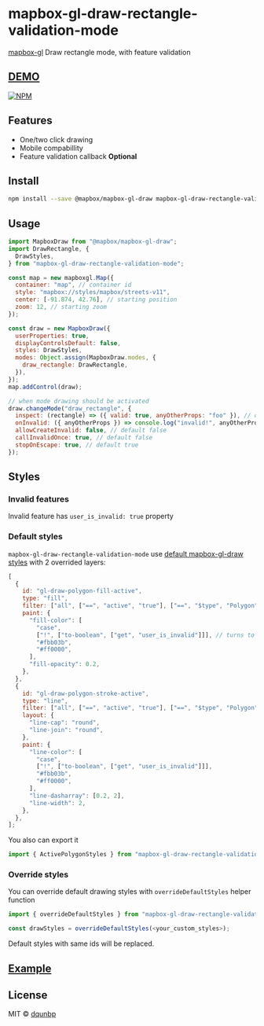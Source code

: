 # mapbox-gl-draw-rectangle-validation-mode

[mapbox-gl](https://github.com/mapbox/mapbox-gl-draw) Draw rectangle mode, with feature validation

## [DEMO](https://dqunbp.github.io/mapbox-gl-draw-rectangle-validation-mode/)

[![NPM](https://img.shields.io/npm/v/mapbox-gl-draw-rectangle-validation-mode.svg)](https://www.npmjs.com/package/mapbox-gl-draw-rectangle-validation-mode)

## Features

- One/two click drawing
- Mobile compabillity
- Feature validation callback **Optional**

## Install

```bash
npm install --save @mapbox/mapbox-gl-draw mapbox-gl-draw-rectangle-validation-mode
```

## Usage

```js
import MapboxDraw from "@mapbox/mapbox-gl-draw";
import DrawRectangle, {
  DrawStyles,
} from "mapbox-gl-draw-rectangle-validation-mode";

const map = new mapboxgl.Map({
  container: "map", // container id
  style: "mapbox://styles/mapbox/streets-v11",
  center: [-91.874, 42.76], // starting position
  zoom: 12, // starting zoom
});

const draw = new MapboxDraw({
  userProperties: true,
  displayControlsDefault: false,
  styles: DrawStyles,
  modes: Object.assign(MapboxDraw.modes, {
    draw_rectangle: DrawRectangle,
  }),
});
map.addControl(draw);

// when mode drawing should be activated
draw.changeMode("draw_rectangle", {
  inspect: (rectangle) => ({ valid: true, anyOtherProps: "foo" }), // optional
  onInvalid: ({ anyOtherProps }) => console.log("invalid!", anyOtherProps), // optional
  allowCreateInvalid: false, // default false
  callInvalidOnce: true, // default false
  stopOnEscape: true, // default true
});
```

## Styles

### Invalid features

Invalid feature has `user_is_invalid: true` property

### Default styles

`mapbox-gl-draw-rectangle-validation-mode` use [default mapbox-gl-draw styles](https://github.com/mapbox/mapbox-gl-draw/blob/master/src/lib/theme.js) with 2 overrided layers:

```js
[
  {
    id: "gl-draw-polygon-fill-active",
    type: "fill",
    filter: ["all", ["==", "active", "true"], ["==", "$type", "Polygon"]],
    paint: {
      "fill-color": [
        "case",
        ["!", ["to-boolean", ["get", "user_is_invalid"]]], // turns to red if feature has `user_is_invalid: true` prop
        "#fbb03b",
        "#ff0000",
      ],
      "fill-opacity": 0.2,
    },
  },
  {
    id: "gl-draw-polygon-stroke-active",
    type: "line",
    filter: ["all", ["==", "active", "true"], ["==", "$type", "Polygon"]],
    layout: {
      "line-cap": "round",
      "line-join": "round",
    },
    paint: {
      "line-color": [
        "case",
        ["!", ["to-boolean", ["get", "user_is_invalid"]]],
        "#fbb03b",
        "#ff0000",
      ],
      "line-dasharray": [0.2, 2],
      "line-width": 2,
    },
  },
];
```

You also can export it

```js
import { ActivePolygonStyles } from "mapbox-gl-draw-rectangle-validation-mode";
```

### Override styles

You can override default drawing styles with `overrideDefaultStyles` helper function

```js
import { overrideDefaultStyles } from "mapbox-gl-draw-rectangle-validation-mode";

const drawStyles = overrideDefaultStyles(<your_custom_styles>);
```

Default styles with same ids will be replaced.

## [Example](https://github.com/dqunbp/mapbox-gl-draw-rectangle-validation-mode/blob/master/example/index.js)

## License

MIT © [dqunbp](LICENSE)

